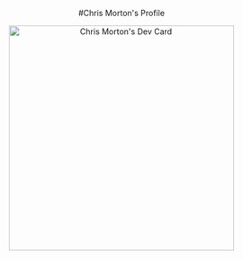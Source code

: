 <p align="center">#Chris Morton's Profile </p>
<p align="center">
<a align="center" href="https://app.daily.dev/Mortr0n"><img src="https://api.daily.dev/devcards/21cfad7c1e2a4162a5208a08af46b738.png?r=m7g" width="400" alt="Chris Morton's Dev Card"/></a>
</p>
<!-- <a href="https://github.com/Mortr0n/"><img src="https://github.com/Mortr0n/Mortr0n/blob/master/devcard.svg" width="400" alt="Chris Morton's Dev Card"/></a> -->
